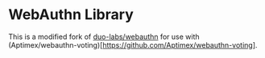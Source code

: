 WebAuthn Library
=============

This is a modified fork of [duo-labs/webauthn](https://github.com/duo-labs/webauthn) for use with (Aptimex/webauthn-voting)[https://github.com/Aptimex/webauthn-voting]. 
